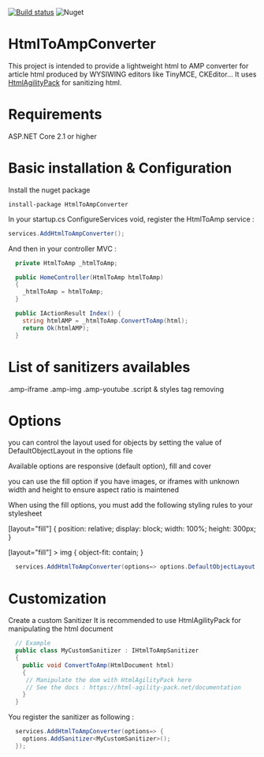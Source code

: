 [![Build status](https://ci.appveyor.com/api/projects/status/yrlvk9bgoo8ib73b?svg=true)](https://ci.appveyor.com/project/antoinebidault/htmltoampconverter)
![Nuget](https://img.shields.io/nuget/v/htmltoampconverter)

# HtmlToAmpConverter

This project is intended to provide a lightweight html to AMP converter for article html produced by WYSIWING editors like TinyMCE, CKEditor... It uses [HtmlAgilityPack](https://github.com/zzzprojects/html-agility-pack) for sanitizing html.

# Requirements

ASP.NET Core 2.1 or higher

# Basic installation & Configuration

Install the nuget package

```NPM
install-package HtmlToAmpConverter
```

In your startup.cs ConfigureServices void, register the HtmlToAmp service :

```C#
services.AddHtmlToAmpConverter();
```

And then in your controller MVC :

```C#
  private HtmlToAmp _htmlToAmp;

  public HomeController(HtmlToAmp htmlToAmp)
  {
    _htmlToAmp = htmlToAmp;
  }

  public IActionResult Index() {
    string htmlAMP = _htmlToAmp.ConvertToAmp(html);
    return Ok(htmlAMP);
  }
```

# List of sanitizers availables

.amp-iframe
.amp-img
.amp-youtube
.script & styles tag removing

# Options

you can control the layout used for objects by setting the value of DefaultObjectLayout in the options file

Available options are responsive (default option), fill and cover

you can use the fill option if you have images, or iframes with unknown width and height to ensure
aspect ratio is maintened

When using the fill options, you must add the following styling rules to your stylesheet

[layout="fill"] {
position: relative;
display: block;
width: 100%;
height: 300px;
}

[layout="fill"] > img {
object-fit: contain;
}

```C#
  services.AddHtmlToAmpConverter(options=> options.DefaultObjectLayout = AmpObjectLayout.fill
```

# Customization

Create a custom Sanitizer
It is recommended to use HtmlAgilityPack for manipulating the html document

```C#
  // Example
  public class MyCustomSanitizer : IHtmlToAmpSanitizer
  {
    public void ConvertToAmp(HtmlDocument html)
    {
     // Manipulate the dom with HtmlAgilityPack here
     // See the docs : https://html-agility-pack.net/documentation
    }
  }
```

You register the sanitizer as following :

```C#
  services.AddHtmlToAmpConverter(options=> {
    options.AddSanitizer<MyCustomSanitizer>();
  });
```
